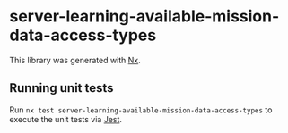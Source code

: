 # server-learning-available-mission-data-access-types

This library was generated with [Nx](https://nx.dev).

## Running unit tests

Run `nx test server-learning-available-mission-data-access-types` to execute the unit tests via [Jest](https://jestjs.io).
